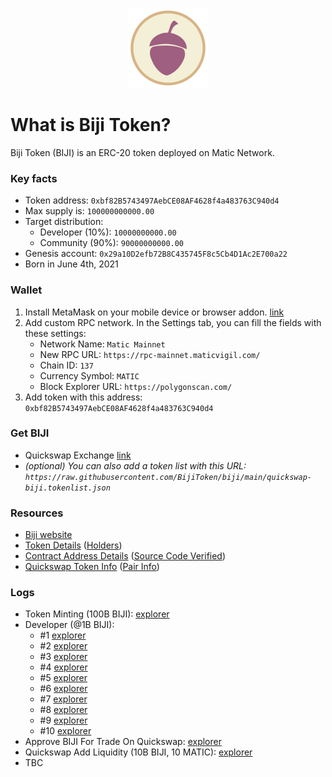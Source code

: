 <p align="center">
  <img src="https://raw.githubusercontent.com/BijiToken/biji/main/assets/logo_128.png" width="128px" height="128px"/></p>
  
# What is Biji Token?
Biji Token (BIJI) is an ERC-20 token deployed on Matic Network.

### Key facts
* Token address: `0xbf82B5743497AebCE08AF4628f4a483763C940d4`
* Max supply is: `100000000000.00`
* Target distribution:
  * Developer (10%): `10000000000.00`
  * Community (90%): `90000000000.00`
* Genesis account: `0x29a10D2efb72B8C435745F8c5Cb4D1Ac2E700a22`
* Born in June 4th, 2021

### Wallet
1. Install MetaMask on your mobile device or browser addon. [link](https://metamask.io/download.html)
2. Add custom RPC network. In the Settings tab, you can fill the fields with these settings:
    - Network Name: `Matic Mainnet`
    - New RPC URL: `https://rpc-mainnet.maticvigil.com/`
    - Chain ID: `137`
    - Currency Symbol: `MATIC`
    - Block Explorer URL: `https://polygonscan.com/`
3. Add token with this address: `0xbf82B5743497AebCE08AF4628f4a483763C940d4`

### Get BIJI
- Quickswap Exchange [link](https://quickswap.exchange/#/swap?inputCurrency=ETH&outputCurrency=0xbf82b5743497aebce08af4628f4a483763c940d4)
- *(optional) You can also add a token list with this URL: `https://raw.githubusercontent.com/BijiToken/biji/main/quickswap-biji.tokenlist.json`*

### Resources
- [Biji website](https://bijitoken.github.io)
- [Token Details](https://polygonscan.com/token/0xbf82B5743497AebCE08AF4628f4a483763C940d4) ([Holders](https://polygonscan.com/token/0xbf82B5743497AebCE08AF4628f4a483763C940d4#balances))
- [Contract Address Details](https://polygonscan.com/address/0xbf82B5743497AebCE08AF4628f4a483763C940d4) ([Source Code Verified](https://polygonscan.com/address/0xbf82B5743497AebCE08AF4628f4a483763C940d4#code))
- [Quickswap Token Info](https://info.quickswap.exchange/token/0xbf82b5743497aebce08af4628f4a483763c940d4) ([Pair Info](https://info.quickswap.exchange/pair/0xB4533966B429751f520BA1B048fce21b62310BE5))

### Logs
- Token Minting (100B BIJI): [explorer](https://polygonscan.com/tx/0xb0e07578a9c00671e997b90ccbc99ff1f070284f4437bf212deb3f551934031f)
- Developer (@1B BIJI):
  - #1 [explorer](https://polygonscan.com/tx/0x9a04c443a0b1115bae32cb32871bfb6cd48312ab943ea9675e8356969cd523b2)
  - #2 [explorer](https://polygonscan.com/tx/0x919a2ad73ffbf6464393ebfb6ee5074061c8e6d083c072d3a74b8bbbb798ad34)
  - #3 [explorer](https://polygonscan.com/tx/0xfc23e19e2e723b23d682fdf4809f51da7f76830f3730a86375414246611803ea)
  - #4 [explorer](https://polygonscan.com/tx/0x83e7428b3d1b539b02493e58ffbac28b9d7f313a00e0ce2a6b2eca3525661a1e)
  - #5 [explorer](https://polygonscan.com/tx/0xfab8e02aeaea32175b1951006fbde452ca95dd622a056cbf8b290656d85d4a64)
  - #6 [explorer](https://polygonscan.com/tx/0x9b08e1592a889fa76c651ed9dc9d22f21bfac2ab8f644291e6a9d0e9c060a7ea)
  - #7 [explorer](https://polygonscan.com/tx/0x40ef5a2bd3cfd5888b3f9c3b19082f75e4a9e4995a5676654a4a4d80d1518185)
  - #8 [explorer](https://polygonscan.com/tx/0x6713e73a496702c304bc722e9ac9cef911033d0d86fd70293046b680ee27e341)
  - #9 [explorer](https://polygonscan.com/tx/0xda8c45bda395eb9f223dc685cdf68190b85279fe01a05eee3c1550362e9cdabc)
  - #10 [explorer](https://polygonscan.com/tx/0xf881e35477b945d20844825ab538db251a2a22822a0637c49e3be316c066a770)
- Approve BIJI For Trade On Quickswap: [explorer](https://polygonscan.com/tx/0xb32d17ff04ad44fc4b7e16cc79096d81db1708967f8bc0cdbc334edd6fa2be2f)
- Quickswap Add Liquidity (10B BIJI, 10 MATIC): [explorer](https://polygonscan.com/tx/0x5a6c138a3bde2a12bbcec194df219a15861d54d3b68edc5b6cb7d84f0b607818)
- TBC
